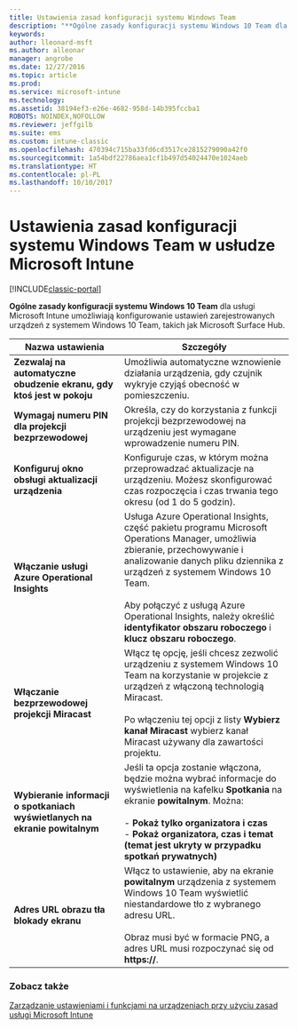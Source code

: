 ```yaml
---
title: Ustawienia zasad konfiguracji systemu Windows Team
description: "**Ogólne zasady konfiguracji systemu Windows 10 Team dla usługi Microsoft Intune** umożliwiają konfigurowanie ustawień zarejestrowanych urządzeń z systemem Windows 10 Team, takich jak Microsoft Surface Hub."
keywords: 
author: lleonard-msft
ms.author: alleonar
manager: angrobe
ms.date: 12/27/2016
ms.topic: article
ms.prod: 
ms.service: microsoft-intune
ms.technology: 
ms.assetid: 38194ef3-e26e-4682-958d-14b395fccba1
ROBOTS: NOINDEX,NOFOLLOW
ms.reviewer: jeffgilb
ms.suite: ems
ms.custom: intune-classic
ms.openlocfilehash: 470394c715ba33fd6cd3517ce2815279090a42f0
ms.sourcegitcommit: 1a54bdf22786aea1cf1b497d54024470e1024aeb
ms.translationtype: HT
ms.contentlocale: pl-PL
ms.lasthandoff: 10/10/2017
---
```

# <a name="windows-team-configuration-policy-settings-in-microsoft-intune"></a>Ustawienia zasad konfiguracji systemu Windows Team w usłudze Microsoft Intune

[!INCLUDE[classic-portal](../includes/classic-portal.md)]

**Ogólne zasady konfiguracji systemu Windows 10 Team** dla usługi Microsoft Intune umożliwiają konfigurowanie ustawień zarejestrowanych urządzeń z systemem Windows 10 Team, takich jak Microsoft Surface Hub.

|Nazwa ustawienia|Szczegóły|
|----------------|-----------|
|**Zezwalaj na automatyczne obudzenie ekranu, gdy ktoś jest w pokoju**|Umożliwia automatyczne wznowienie działania urządzenia, gdy czujnik wykryje czyjąś obecność w pomieszczeniu.|
|**Wymagaj numeru PIN dla projekcji bezprzewodowej**|Określa, czy do korzystania z funkcji projekcji bezprzewodowej na urządzeniu jest wymagane wprowadzenie numeru PIN.|
|**Konfiguruj okno obsługi aktualizacji urządzenia**|Konfiguruje czas, w którym można przeprowadzać aktualizacje na urządzeniu. Możesz skonfigurować czas rozpoczęcia i czas trwania tego okresu (od 1 do 5 godzin).|
|**Włączanie usługi Azure Operational Insights**|Usługa Azure Operational Insights, część pakietu programu Microsoft Operations Manager, umożliwia zbieranie, przechowywanie i analizowanie danych pliku dziennika z urządzeń z systemem Windows 10 Team.<br /><br />Aby połączyć z usługą Azure Operational Insights, należy określić **identyfikator obszaru roboczego** i **klucz obszaru roboczego**.|
|**Włączanie bezprzewodowej projekcji Miracast**|Włącz tę opcję, jeśli chcesz zezwolić urządzeniu z systemem Windows 10 Team na korzystanie w projekcie z urządzeń z włączoną technologią Miracast.<br /><br />Po włączeniu tej opcji z listy **Wybierz kanał Miracast** wybierz kanał Miracast używany dla zawartości projektu.|
|**Wybieranie informacji o spotkaniach wyświetlanych na ekranie powitalnym**|Jeśli ta opcja zostanie włączona, będzie można wybrać informacje do wyświetlenia na kafelku **Spotkania** na ekranie **powitalnym**. Można:<br /><br />-   **Pokaż tylko organizatora i czas**<br />-   **Pokaż organizatora, czas i temat (temat jest ukryty w przypadku spotkań prywatnych)**|
|**Adres URL obrazu tła blokady ekranu**|Włącz to ustawienie, aby na ekranie **powitalnym** urządzenia z systemem Windows 10 Team wyświetlić niestandardowe tło z wybranego adresu URL.<br /><br />Obraz musi być w formacie PNG, a adres URL musi rozpoczynać się od **https://**.|


### <a name="see-also"></a>Zobacz także
[Zarządzanie ustawieniami i funkcjami na urządzeniach przy użyciu zasad usługi Microsoft Intune](manage-settings-and-features-on-your-devices-with-microsoft-intune-policies.md)


